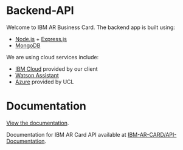 # Backend-API
Welcome to IBM AR Business Card. The backend app is built using:

- [Node.js](https://nodejs.org/en/) + [Express.js](https://expressjs.com/)
- [MongoDB](https://mongodb.com/)

We are using cloud services include:

- [IBM Cloud](https://cloud.ibm.com/) provided by our client
- [Watson Assistant](https://cloud.ibm.com/)
- [Azure](https://azure.com) provided by UCL

# Documentation

[View the documentation](https://IBM-AR-CARD.github.io/API-Documentation/).


Documentation for IBM AR Card API available at [IBM-AR-CARD/API-Documentation](https://github.com/IBM-AR-CARD/API-Documentation/).
